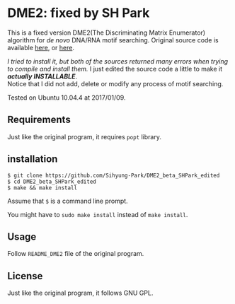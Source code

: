 # DME2: fixed by SH Park


This is a fixed version DME2(The Discriminating Matrix Enumerator) algorithm for *de novo* DNA/RNA motif searching.
Original source code is available [here](http://smithlabresearch.org/software/dme/), or [here](https://github.com/smithlabcode/dme).

*I tried to install it, but both of the sources returned many errors when trying to compile and install them.*
I just edited the source code a little to make it ***actually INSTALLABLE***.  
Notice that I did not add, delete or modify any process of motif searching.

Tested on Ubuntu 10.04.4 at 2017/01/09.

## Requirements
Just like the original program, it requires `popt` library.

## installation
```
$ git clone https://github.com/Sihyung-Park/DME2_beta_SHPark_edited
$ cd DME2_beta_SHPark_edited
$ make && make install
```

Assume that `$` is a command line prompt.

You might have to `sudo make install` instead of `make install`.

## Usage
Follow `README_DME2` file of the original program.

## License
Just like the original program, it follows GNU GPL.
